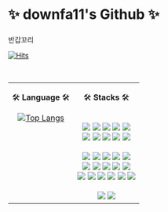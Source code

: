 <h2 style="font-size: 2em;">✨ downfa11's Github ✨</h2>

반갑꼬리

[![Hits](https://hits.seeyoufarm.com/api/count/incr/badge.svg?url=https%3A%2F%2Fgithub.com%2Fdownfa11&count_bg=%2379C83D&title_bg=%23555555&icon=openlayers.svg&icon_color=%23E7E7E7&title=hits&edge_flat=false)](https://hits.seeyoufarm.com)

<br>

<table>
<tr>
  
<td align="center" valign="top">
  
🛠️ **Language** 🛠️<br>

[![Top Langs](https://github-readme-stats.vercel.app/api/top-langs/?username=downfa11)](https://github.com/anuraghazra/github-readme-stats)

</td>

<td align="center" valign="top">
  
🛠️ **Stacks** 🛠️<br>

<br>

<div>
  
<img src="https://img.shields.io/badge/Spring%20Webflux-6DB33F?style=flat-square&logo=spring&logoColor=white"/>
<img src="https://img.shields.io/badge/Spring%20MVC-6DB33F?style=flat-square&logo=spring&logoColor=white"/>
<img src="https://img.shields.io/badge/Spring%20Data%20JPA-6DB33F?style=flat-square&logo=spring&logoColor=white"/>
<img src="https://img.shields.io/badge/r2dbc-6DB33F?style=flat-square&logo=spring&logoColor=white"/>
<img src="https://img.shields.io/badge/Spring%20Security-6DB33F?style=flat-square&logo=spring-security&logoColor=white"/>
</div>

<div>
<img src="https://img.shields.io/badge/MySQL-4479A1?style=flat-square&logo=mysql&logoColor=white"/>
<img src="https://img.shields.io/badge/PostgreSQL-4169E1?style=flat-square&logo=postgresql&logoColor=white"/>
<img src="https://img.shields.io/badge/RDS-FF4F00?style=flat-square&logo=amazon-rds&logoColor=white"/>
<img src="https://img.shields.io/badge/DynamoDB-4053D6?style=flat-square&logo=amazon-dynamodb&logoColor=white"/>
<img src="https://img.shields.io/badge/queryDSL-007396?style=flat-square&logo=Java&logoColor=white"/>
</div>

<br>

<div>
<img src="https://img.shields.io/badge/Apache%20Kafka-231F28?style=flat-square&logo=apache-kafka&logoColor=white"/>
<img src="https://img.shields.io/badge/Redis-DC382D?style=flat-square&logo=redis&logoColor=white"/>
<img src="https://img.shields.io/badge/Vault-0E3C8C?style=flat-square&logo=hashicorp&logoColor=white"/> 
<img src="https://img.shields.io/badge/Axon%20Framework-4B0082?style=flat-square&logo=axon&logoColor=white"/>
<img src="https://img.shields.io/badge/Apache%20JMeter-0A8EBA?style=flat-square&logo=apache&logoColor=white"/>
</div>

<div>
<img src="https://img.shields.io/badge/ElasticSearch-005571?style=flat-square&logo=elasticsearch&logoColor=white"/>
<img src="https://img.shields.io/badge/OpenSearch-005571?style=flat-square&logo=elasticsearch&logoColor=white"/>
<img src="https://img.shields.io/badge/Prometheus-E6522C?style=flat-square&logo=prometheus&logoColor=white"/>
<img src="https://img.shields.io/badge/Grafana-F46800?style=flat-square&logo=grafana&logoColor=white"/>
<img src="https://img.shields.io/badge/Kibana-005571?style=flat-square&logo=kibana&logoColor=white"/>
</div>

<div>
<img src="https://img.shields.io/badge/GitHub%20Actions-2088FF?style=flat-square&logo=github-actions&logoColor=white"/>
<img src="https://img.shields.io/badge/Terraform-844FBA?style=flat-square&logo=terraform&logoColor=white"/>
<img src="https://img.shields.io/badge/Kubernetes-326CE5?style=flat-square&logo=kubernetes&logoColor=white"/>
<img src="https://img.shields.io/badge/Helm-0F1689?style=flat-square&logo=helm&logoColor=white"/>
<img src="https://img.shields.io/badge/ArgoCD-0E3C8C?style=flat-square&logo=argocd&logoColor=white"/>
<img src="https://img.shields.io/badge/Argo%20Rollout-0E3C8C?style=flat-square&logo=argo%20rollout&logoColor=white"/>
</div>

<br>

<div>
<img src="https://img.shields.io/badge/IOCP%20Socket-000000?style=flat-square&logo=windows&logoColor=white"/>
<img src="https://img.shields.io/badge/Unity3d-000000?style=flat-square&logo=unity&logoColor=white"/>
</div>

</td>
</tr>
</table>
</div>
